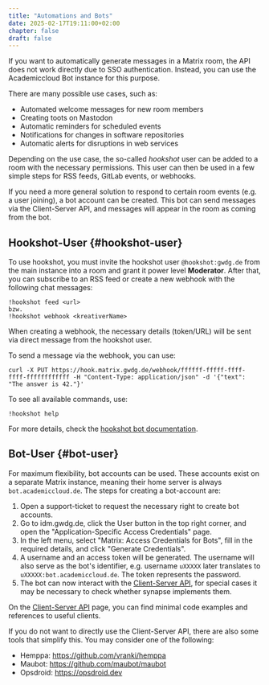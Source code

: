 ```yaml
---
title: "Automations and Bots"
date: 2025-02-17T19:11:00+02:00
chapter: false
draft: false
---
```


If you want to automatically generate messages in a Matrix room, the API does not work directly due to SSO authentication. Instead, you can use the Academiccloud Bot instance for this purpose.

There are many possible use cases, such as:

- Automated welcome messages for new room members
- Creating toots on Mastodon
- Automatic reminders for scheduled events
- Notifications for changes in software repositories
- Automatic alerts for disruptions in web services

Depending on the use case, the so-called _hookshot_ user can be added to a room with the necessary permissions. This user can then be used in a few simple steps for RSS feeds, GitLab events, or webhooks.

If you need a more general solution to respond to certain room events (e.g. a user joining), a bot account can be created. This bot can send messages via the Client-Server API, and messages will appear in the room as coming from the bot.

## Hookshot-User {#hookshot-user}
To use hookshot, you must invite the hookshot user `@hookshot:gwdg.de` from the main instance into a room and grant it power level **Moderator**. After that, you can subscribe to an RSS feed or create a new webhook with the following chat messages:

```
!hookshot feed <url>
bzw.
!hookshot webhook <kreativerName>
```

When creating a webhook, the necessary details (token/URL) will be sent via direct message from the hookshot user.

To send a message via the webhook, you can use:
```
curl -X PUT https://hook.matrix.gwdg.de/webhook/ffffff-fffff-ffff-ffff-ffffffffffff -H "Content-Type: application/json" -d '{"text": "The answer is 42."}'
```

To see all available commands, use:

```
!hookshot help
```

For more details, check the [hookshot bot documentation](https://matrix-org.github.io/matrix-hookshot/latest/setup/webhooks.html).

## Bot-User {#bot-user}
For maximum flexibility, bot accounts can be used. These accounts exist on a separate Matrix instance, meaning their home server is always `bot.academiccloud.de`. The steps for creating a bot-account are:

1. Open a support-ticket to request the necessary right to create bot accounts.
2. Go to idm.gwdg.de, click the User button in the top right corner, and open the "Application-Specific Access Credentials" page.
3. In the left menu, select "Matrix: Access Credentials for Bots", fill in the required details, and click "Generate Credentials".
4. A username and an access token will be generated. The username will also serve as the bot's identifier, e.g. username `uXXXXX` later translates to `uXXXXX:bot.academiccloud.de`. The token represents the password.
5. The bot can now interact with the [Client-Server API](/clients/client-server-api), for special cases it may be necessary to check whether synapse implements them.

On the [Client-Server API](/clients/client-server-api) page, you can find minimal code examples and references to useful clients.

If you do not want to directly use the Client-Server API, there are also some tools that simplify this. You may consider one of the following:

- Hemppa: https://github.com/vranki/hemppa
- Maubot: https://github.com/maubot/maubot
- Opsdroid: https://opsdroid.dev
